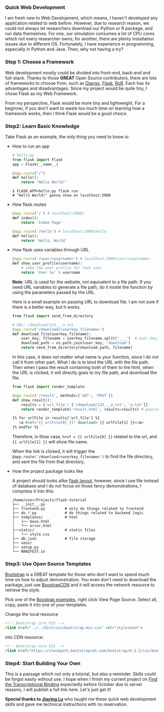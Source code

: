### Quick Web Development

I am fresh new to Web Development, which means, I haven't developed any application related to web before. However, due to research reason, we could not always let researchers download our Python or R package, and run data themselves. For one, our simulation consumes a lot of CPU cores which not every researcher owns; for another, there are plenty installation issues due to different OS. Fortunately, I have experience in programming, especially in Python and Java. Then, why not having a try? 

### Step 1: Choose a Framework

Web development mostly could be divided into front-end, back-end and full-stack. Thanks to those **GREAT** Open Source contributors, there are lots of frameworks to choose from, such as [Django](https://www.djangoproject.com/), [Flask](http://flask.pocoo.org/), [RoR](https://rubyonrails.org/). Each has its advantages and disadvantages. Since my project would be quite tiny, I chose Flask as my Web Framework. 

From my perspective, Flask would be more tiny and lightweight. For a beginner, if you don't want to waste too much time on learning how a framework works, then I think Flask would be a good choice. 

### Step2: Learn Basic Knowledge

Take Flask as an example, the only thing you need to know is:

* How to run an app

  ```python
  # hello.py
  from flask import Flask
  app = Flask(__name__)
  
  @app.route("/")
  def hello():
      return "Hello World!"
  ```

  ```shell
  $ FLASK_APP=hello.py flask run
  # "Hello World!" gonna show on localhost:5000
  ```

* How flask routes

  ```python
  @app.route('/') # localhost:5000/
  def index():
      return 'Index Page'  
  
  @app.route('/hello') # localhost:5000/hello
  def hello():
      return 'Hello, World'
  ```

* How flask uses variables through URL

  ```python
  @app.route('/user/<username>') # localhost:5000/user/<username>
  def show_user_profile(username):
      # show the user profile for that user
      return 'User %s' % username
  ```

  **Note**: URL is used for the website, not equivalent to a file path. If you need URL variables to generate a file path, do it inside the function by using the parameters passed by the URL.

  Here is a small example on passing URL to download file. I am not sure if there is a better way, but it works.

  ```python
  from flask import send_from_directory
  
  # URL: /download/123___a.txt
  @app.route('/download/<userkey_filename>')
  def download_file(userkey_filename):
      user_key, filename = userkey_filename.split('___')  # user_key: 123, filename: a.txt
      download_path = os.path.join(user_key, 'download')
      return send_from_directory(download_path, filename)
  ```

  In this case, it does not matter what name is your function, since I do not call it from other part. What I do is to bind the URL with the file path. Then when I pass the result containing both of them to the html, when the URL is clicked, it will directly goes to my file path, and download the file.

  ```python
  from flask import render_template
  
  @app.route('/result', methods=['GET', 'POST'])
  def show_result():
      results = {'url_file': ['/download/123___a.txt', 'a.txt']}
      return render_template('result.html', results=results) # passing values to html
  ```

  ```html
  {% for urlFile in results['url_file'] %}
     <a href="{{ urlFile[0] }}" download> {{ urlFile[1] }}</a>
  {% endfor %}
  ```

  Therefore, in thise case, `href = {{ urlFile[0] }}` related to the url, and `{{ urlFile[1] }}` will show file name.

  When the link is clicked, it will trigger the `@app.route('/download/<userkey_filename>')` to find the file directory, and sent the file from that directory.

* How the project package looks like

  A project should looks alike [flask layout](http://flask.pocoo.org/docs/1.0/tutorial/layout/), however, since I use file instead of database and I do not focus on those fancy demonstrations, I compress it into this:

  ```shell
  /home/user/Projects/flask-tutorial			
  ├── __init__.py
  ├── frontend.py         # only do things related to frontend
  ├── do_*.py             # do things related to backend logic
  ├── templates/          # html
  │   ├── base.html
  │   └── error.html
  ├──static/              # static files
  │   └── style.css
  ├── db.json             # file storage
  ├── venv/
  ├── setup.py
  └── MANIFEST.in
  ```

### Step3: Use Open Source Templates

[Bootstrap](https://getbootstrap.com/) is a GREAT template for those who don't want to spend much time on how to adjust demonstration. You even don't need to download the package, just use [BoostrapCDN](https://www.bootstrapcdn.com/) and it will access the network resource to retrieve the style. 

Pick one of the [Boostrap examples](https://getbootstrap.com/docs/4.1/examples/), right click View Page Source. Select all, copy, paste it into one of your templates. 

Change the local resource

```html
<!-- Bootstrap core CSS -->
<link href="../../dist/css/bootstrap.min.css" rel="stylesheet">
```

into CDN resource:  

```html
<!-- Bootstrap core CSS -->
<link href="https://stackpath.bootstrapcdn.com/bootstrap/4.1.2/css/bootstrap.min.css" rel="stylesheet">
```

### Step4: Start Building Your Own

This is a passage which not only a tutorial, but also a reminder. Skills could be forgot easily without use. I hope when I finish my current project on [Find the Transcriptional Binding](https://github.com/marvinquiet/flask-tf-binding) expectedly before October due to server reasons, I will publish a full link here. Let's just get it!



**Special thanks to [Jiaying Lu](https://lujiaying.github.io/)** who taught me these quick web development skills and gave me technical instructions with no reservation. 
